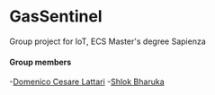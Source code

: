 # GasSentinel
Group project for IoT, ECS Master's degree Sapienza
#### Group members
-<a href="https://www.linkedin.com/in/domenico-lattari-0947b9225/">Domenico Cesare Lattari</a> 
-<a href="https://www.linkedin.com/in/shlok-bharuka-890554222/">Shlok Bharuka</a>

